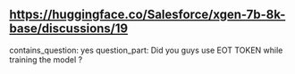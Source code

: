 ## https://huggingface.co/Salesforce/xgen-7b-8k-base/discussions/19

contains_question: yes
question_part: Did you guys use EOT TOKEN while training the model ?